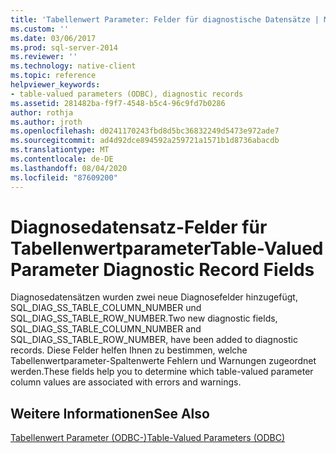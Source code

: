 ```yaml
---
title: 'Tabellenwert Parameter: Felder für diagnostische Datensätze | Microsoft-Dokumentation'
ms.custom: ''
ms.date: 03/06/2017
ms.prod: sql-server-2014
ms.reviewer: ''
ms.technology: native-client
ms.topic: reference
helpviewer_keywords:
- table-valued parameters (ODBC), diagnostic records
ms.assetid: 281482ba-f9f7-4548-b5c4-96c9fd7b0286
author: rothja
ms.author: jroth
ms.openlocfilehash: d0241170243fbd8d5bc36832249d5473e972ade7
ms.sourcegitcommit: ad4d92dce894592a259721a1571b1d8736abacdb
ms.translationtype: MT
ms.contentlocale: de-DE
ms.lasthandoff: 08/04/2020
ms.locfileid: "87609200"
---
```

# <a name="table-valued-parameter-diagnostic-record-fields"></a><span data-ttu-id="71130-102">Diagnosedatensatz-Felder für Tabellenwertparameter</span><span class="sxs-lookup"><span data-stu-id="71130-102">Table-Valued Parameter Diagnostic Record Fields</span></span>
  <span data-ttu-id="71130-103">Diagnosedatensätzen wurden zwei neue Diagnosefelder hinzugefügt, SQL_DIAG_SS_TABLE_COLUMN_NUMBER und SQL_DIAG_SS_TABLE_ROW_NUMBER.</span><span class="sxs-lookup"><span data-stu-id="71130-103">Two new diagnostic fields, SQL_DIAG_SS_TABLE_COLUMN_NUMBER and SQL_DIAG_SS_TABLE_ROW_NUMBER, have been added to diagnostic records.</span></span> <span data-ttu-id="71130-104">Diese Felder helfen Ihnen zu bestimmen, welche Tabellenwertparameter-Spaltenwerte Fehlern und Warnungen zugeordnet werden.</span><span class="sxs-lookup"><span data-stu-id="71130-104">These fields help you to determine which table-valued parameter column values are associated with errors and warnings.</span></span>  
  
## <a name="see-also"></a><span data-ttu-id="71130-105">Weitere Informationen</span><span class="sxs-lookup"><span data-stu-id="71130-105">See Also</span></span>  
 [<span data-ttu-id="71130-106">Tabellenwert Parameter &#40;ODBC-&#41;</span><span class="sxs-lookup"><span data-stu-id="71130-106">Table-Valued Parameters &#40;ODBC&#41;</span></span>](table-valued-parameters-odbc.md)  
  
  
